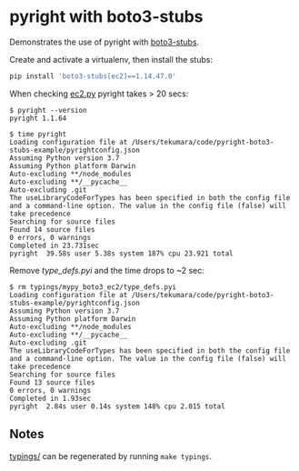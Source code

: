 # pyright with boto3-stubs

Demonstrates the use of pyright with [boto3-stubs](https://pypi.org/project/boto3-stubs/).

Create and activate a virtualenv, then install the stubs:

```bash
pip install 'boto3-stubs[ec2]==1.14.47.0'
```

When checking [ec2.py](ec2.py) pyright takes > 20 secs:

```
$ pyright --version
pyright 1.1.64

$ time pyright
Loading configuration file at /Users/tekumara/code/pyright-boto3-stubs-example/pyrightconfig.json
Assuming Python version 3.7
Assuming Python platform Darwin
Auto-excluding **/node_modules
Auto-excluding **/__pycache__
Auto-excluding .git
The useLibraryCodeForTypes has been specified in both the config file and a command-line option. The value in the config file (false) will take precedence
Searching for source files
Found 14 source files
0 errors, 0 warnings
Completed in 23.731sec
pyright  39.58s user 5.38s system 187% cpu 23.921 total
```

Remove _type_defs.pyi_ and the time drops to ~2 sec:

```
$ rm typings/mypy_boto3_ec2/type_defs.pyi
Loading configuration file at /Users/tekumara/code/pyright-boto3-stubs-example/pyrightconfig.json
Assuming Python version 3.7
Assuming Python platform Darwin
Auto-excluding **/node_modules
Auto-excluding **/__pycache__
Auto-excluding .git
The useLibraryCodeForTypes has been specified in both the config file and a command-line option. The value in the config file (false) will take precedence
Searching for source files
Found 13 source files
0 errors, 0 warnings
Completed in 1.93sec
pyright  2.84s user 0.14s system 148% cpu 2.015 total
```

## Notes

[typings/](typings/) can be regenerated by running `make typings`.
